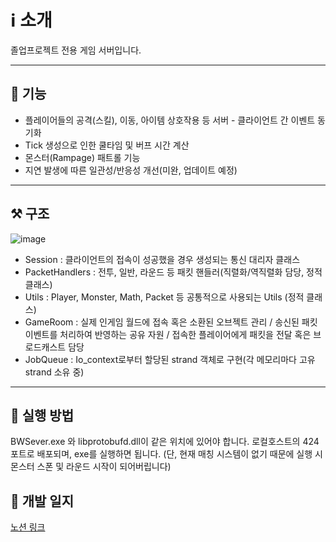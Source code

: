 # ℹ️ 소개

졸업프로젝트 전용 게임 서버입니다.

---

## 🚥 기능

- 플레이어들의 공격(스킬), 이동, 아이템 상호작용 등 서버 - 클라이언트 간 이벤트 동기화
- Tick 생성으로 인한 쿨타임 및 버프 시간 계산
- 몬스터(Rampage) 패트롤 기능
- 지연 발생에 따른 일관성/반응성 개선(미완, 업데이트 예정)

---

## ⚒️ 구조

![image](https://github.com/user-attachments/assets/35b915b0-1480-4447-99e8-7552cf057086)

- Session : 클라이언트의 접속이 성공했을 경우 생성되는 통신 대리자 클래스
- PacketHandlers : 전투, 일반, 라운드 등 패킷 핸들러(직렬화/역직렬화 담당, 정적 클래스)
- Utils : Player, Monster, Math, Packet 등 공통적으로 사용되는 Utils (정적 클래스)
- GameRoom : 실제 인게임 월드에 접속 혹은 소환된 오브젝트 관리 / 송신된 패킷 이벤트를 처리하여 반영하는 공유 자원 / 접속한 플레이어에게 패킷을 전달 혹은 브로드캐스트 담당
- JobQueue : Io_context로부터 할당된 strand 객체로 구현(각 메모리마다 고유 strand 소유 중)

---

## 📁 실행 방법

BWSever.exe 와 libprotobufd.dll이 같은 위치에 있어야 합니다. 로컬호스트의 424 포트로 배포되며, exe를 실행하면 됩니다.
(단, 현재 매칭 시스템이 없기 때문에 실행 시 몬스터 스폰 및 라운드 시작이 되어버립니다)

## 📌 개발 일지

[노션 링크](https://citrine-index-9b7.notion.site/b46d5981e24845b897ccf5a601b12b03?pvs=73)
